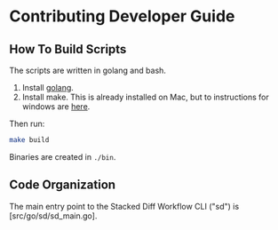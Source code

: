 # Contributing Developer Guide

## How To Build Scripts

The scripts are written in golang and bash.

1. Install [golang](https://go.dev/dl/).
2. Install make. This is already installed on Mac, but to instructions for windows are [here](https://leangaurav.medium.com/how-to-setup-install-gnu-make-on-windows-324480f1da69).

Then run:

```bash
make build
```

Binaries are created in `./bin`.

## Code Organization

The main entry point to the Stacked Diff Workflow CLI ("sd") is [src/go/sd/sd_main.go].
